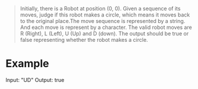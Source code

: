 > Initially, there is a Robot at position (0, 0). Given a sequence of its moves, judge if this robot makes a circle, which means it moves back to the original place.The move sequence is represented by a string. And each move is represent by a character. The valid robot moves are R (Right), L (Left), U (Up) and D (down). The output should be true or false representing whether the robot makes a circle.

# Example
Input: "UD"
Output: true
